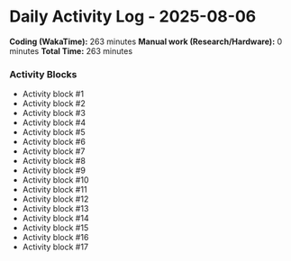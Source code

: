 # Daily Activity Log - 2025-08-06

**Coding (WakaTime):** 263 minutes
**Manual work (Research/Hardware):** 0 minutes
**Total Time:** 263 minutes

### Activity Blocks
- Activity block #1
- Activity block #2
- Activity block #3
- Activity block #4
- Activity block #5
- Activity block #6
- Activity block #7
- Activity block #8
- Activity block #9
- Activity block #10
- Activity block #11
- Activity block #12
- Activity block #13
- Activity block #14
- Activity block #15
- Activity block #16
- Activity block #17

